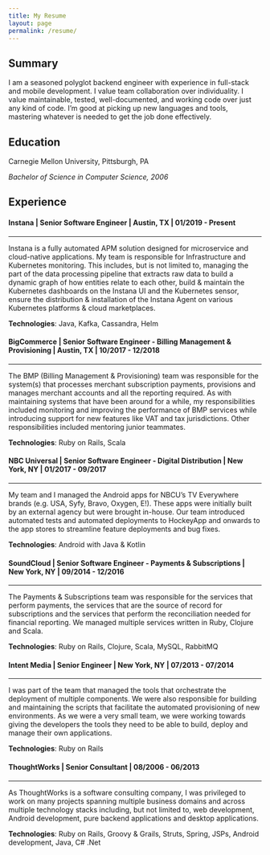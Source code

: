 ```yaml
---
title: My Resume
layout: page
permalink: /resume/
---
```


## Summary

I am a seasoned polyglot backend engineer with experience in full-stack and mobile development. I value team collaboration over individuality. I value maintainable, tested, well-documented, and working code over just any kind of code. I’m good at picking up new languages and tools, mastering whatever is needed to get the job done effectively.

## Education

Carnegie Mellon University, Pittsburgh, PA

*Bachelor of Science in Computer Science, 2006*

## Experience

#### Instana | Senior Software Engineer | Austin, TX | 01/2019 - Present
---
Instana is a fully automated APM solution designed for microservice and cloud-native applications. My team is responsible for Infrastructure and Kubernetes monitoring. This includes, but is not limited to, managing the part of the data processing pipeline that extracts raw data to build a dynamic graph of how entities relate to each other, build & maintain the Kubernetes dashboards on the Instana UI and the Kubernetes sensor, ensure the distribution & installation of the Instana Agent on various Kubernetes platforms & cloud marketplaces.

**Technologies**: Java, Kafka, Cassandra, Helm

#### BigCommerce | Senior Software Engineer - Billing Management & Provisioning | Austin, TX | 10/2017 - 12/2018
---
The BMP (Billing Management & Provisioning) team was responsible for the system(s) that processes merchant subscription payments, provisions and manages merchant accounts and all the reporting required. As with maintaining systems that have been around for a while, my responsibilities included monitoring and improving the performance of BMP services while introducing support for new features like VAT and tax jurisdictions. Other responsibilities included mentoring junior teammates.

**Technologies**: Ruby on Rails, Scala

#### NBC Universal | Senior Software Engineer - Digital Distribution | New York, NY | 01/2017 - 09/2017
---
My team and I managed the Android apps for NBCU’s TV Everywhere brands (e.g. USA, Syfy, Bravo, Oxygen, E!). These apps were initially built by an external agency but were brought in-house. Our team introduced automated tests and automated deployments to HockeyApp and onwards to the app stores to streamline feature deployments and bug fixes.

**Technologies**: Android with Java & Kotlin

#### SoundCloud | Senior Software Engineer - Payments & Subscriptions | New York, NY | 09/2014 - 12/2016
---
The Payments & Subscriptions team was responsible for the services that perform payments, the services that are the source of record for subscriptions and the services that perform the reconciliation needed for financial reporting. We managed multiple services written in Ruby, Clojure and Scala.

**Technologies**: Ruby on Rails, Clojure, Scala, MySQL, RabbitMQ

#### Intent Media | Senior Engineer | New York, NY | 07/2013 - 07/2014
---
I was part of the team that managed the tools that orchestrate the deployment of multiple components. We were also responsible for building and maintaining the scripts that facilitate the automated provisioning of new environments. As we were a very small team, we were working towards giving the developers the tools they need to be able to build, deploy and manage their own applications.

**Technologies**: Ruby on Rails

#### ThoughtWorks | Senior Consultant | 08/2006 - 06/2013
---
As ThoughtWorks is a software consulting company, I was privileged to work on many projects spanning multiple business domains and across multiple technology stacks including, but not limited to, web development, Android development, pure backend applications and desktop applications.

**Technologies**: Ruby on Rails, Groovy & Grails, Struts, Spring, JSPs, Android development, Java, C# .Net
